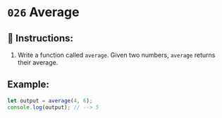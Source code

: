 # `026` Average

## 📝 Instructions:

1. Write a function called `average`. Given two numbers, `average` returns their average.

## Example:

```Javascript
let output = average(4, 6);
console.log(output); // --> 5
```